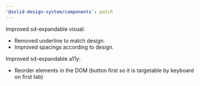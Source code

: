 ```yaml
---
'@solid-design-system/components': patch
---
```


Improved sd-expandable visual:

- Removed underline to match design. 
- Improved spacings according to design.

Improved sd-expandable a11y:

- Reorder elements in the DOM (button first so it is targetable by keyboard on first tab)
